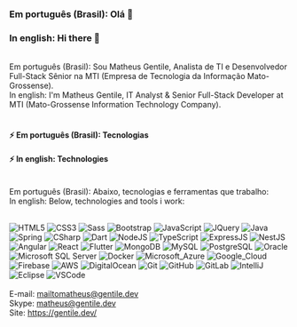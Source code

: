 ### Em português (Brasil): Olá 👋
### In english: Hi there 👋
<br>
Em português (Brasil): Sou Matheus Gentile, Analista de TI e Desenvolvedor Full-Stack Sênior na MTI (Empresa de Tecnologia da Informação Mato-Grossense).<br>
In english: I'm Matheus Gentile, IT Analyst & Senior Full-Stack Developer at MTI (Mato-Grossense Information Technology Company).
<br>
<br>

#### ⚡ Em português (Brasil): Tecnologias
#### ⚡ In english: Technologies
<br>
Em português (Brasil): Abaixo, tecnologias e ferramentas que trabalho:<br>
In english: Below, technologies and tools i work:<br>
<br>

![HTML5](https://img.shields.io/badge/html5%20-%23E34F26.svg?&style=for-the-badge&logo=html5&logoColor=white)
![CSS3](https://img.shields.io/badge/css3%20-%231572B6.svg?&style=for-the-badge&logo=css3&logoColor=white)
![Sass](https://img.shields.io/badge/SASS%20-hotpink.svg?&style=for-the-badge&logo=SASS&logoColor=white)
![Bootstrap](https://img.shields.io/badge/bootstrap%20-%23563D7C.svg?&style=for-the-badge&logo=bootstrap&logoColor=white)
![JavaScript](https://img.shields.io/badge/javascript%20-%23323330.svg?&style=for-the-badge&logo=javascript&logoColor=%23F7DF1E)
![JQuery](https://img.shields.io/badge/jquery%20-%230769AD.svg?&style=for-the-badge&logo=jquery&logoColor=white)
![Java](https://img.shields.io/badge/java-%23ED8B00.svg?&style=for-the-badge&logo=java&logoColor=white)
![Spring](https://img.shields.io/badge/spring%20-%236DB33F.svg?&style=for-the-badge&logo=spring&logoColor=white)
![CSharp](https://img.shields.io/badge/c%23%20-%23239120.svg?&style=for-the-badge&logo=c-sharp&logoColor=white)
![Dart](https://img.shields.io/badge/dart-%230175C2.svg?&style=for-the-badge&logo=dart&logoColor=white)
![NodeJS](https://img.shields.io/badge/node.js%20-%2343853D.svg?&style=for-the-badge&logo=node.js&logoColor=white)
![TypeScript](https://img.shields.io/badge/typescript%20-%23007ACC.svg?&style=for-the-badge&logo=typescript&logoColor=white)
![ExpressJS](https://img.shields.io/badge/express.js%20-%23404d59.svg?&style=for-the-badge)
![NestJS](https://img.shields.io/badge/nestjs%20-%23E0234E.svg?&style=for-the-badge&logo=nestjs&logoColor=white)
![Angular](https://img.shields.io/badge/angular%20-%23DD0031.svg?&style=for-the-badge&logo=angular&logoColor=white)
![React](https://img.shields.io/badge/react_native%20-%2320232a.svg?&style=for-the-badge&logo=react&logoColor=%2361DAFB)
![Flutter](https://img.shields.io/badge/Flutter%20-%2302569B.svg?&style=for-the-badge&logo=Flutter&logoColor=white)
![MongoDB](https://img.shields.io/badge/MongoDB-%234ea94b.svg?&style=for-the-badge&logo=mongodb&logoColor=white)
![MySQL](https://img.shields.io/badge/mysql-%2300f.svg?&style=for-the-badge&logo=mysql&logoColor=white)
![PostgreSQL](https://img.shields.io/badge/postgres-%23316192.svg?&style=for-the-badge&logo=postgresql&logoColor=white)
![Oracle](https://img.shields.io/badge/oracle%20-%23F00000.svg?&style=for-the-badge&logo=oracle&logoColor=white)
![Microsoft SQL Server](https://img.shields.io/badge/-SQL%20Server-CC2927?style=for-the-badge&logo=microsoft-sql-server&logoColor=white)
![Docker](https://img.shields.io/badge/docker%20-%230db7ed.svg?&style=for-the-badge&logo=docker&logoColor=white)
![Microsoft_Azure](https://img.shields.io/badge/azure%20-%230072C6.svg?&style=for-the-badge&logo=azure-devops&logoColor=white)
![Google_Cloud](https://img.shields.io/badge/Google%20Cloud%20-%234285F4.svg?&style=for-the-badge&logo=google-cloud&logoColor=white)
![Firebase](https://img.shields.io/badge/firebase%20-%23039BE5.svg?&style=for-the-badge&logo=firebase)
![AWS](https://img.shields.io/badge/AWS%20-%23FF9900.svg?&style=for-the-badge&logo=amazon-aws&logoColor=white)
![DigitalOcean](https://img.shields.io/badge/DigitalOcean-%230167ff.svg?&style=for-the-badge&logo=digitalOcean&logoColor=white")
![Git](https://img.shields.io/badge/git%20-%23F05033.svg?&style=for-the-badge&logo=git&logoColor=white)
![GitHub](https://img.shields.io/badge/github%20-%23121011.svg?&style=for-the-badge&logo=github&logoColor=white)
![GitLab](https://img.shields.io/badge/gitlab%20-%23181717.svg?&style=for-the-badge&logo=gitlab&logoColor=white)
![IntelliJ](https://img.shields.io/badge/-IntelliJ%20IDEA-black?style=for-the-badge&logo=intellij-idea&logoColor=white)
![Eclipse](https://img.shields.io/badge/-Eclipse-2C2255?style=for-the-badge&logo=eclipse&logoColor=white)
![VSCode](https://img.shields.io/badge/-VSCode-007ACC?style=for-the-badge&logo=visual-studio-code&logoColor=white)
<br>
<br>
E-mail: [mailtomatheus@gentile.dev](mailto:mailtomatheus@gentile.dev)<br>
Skype: matheus@gentile.dev<br>
Site: [https://gentile.dev/ ](https://gentile.dev/ )
